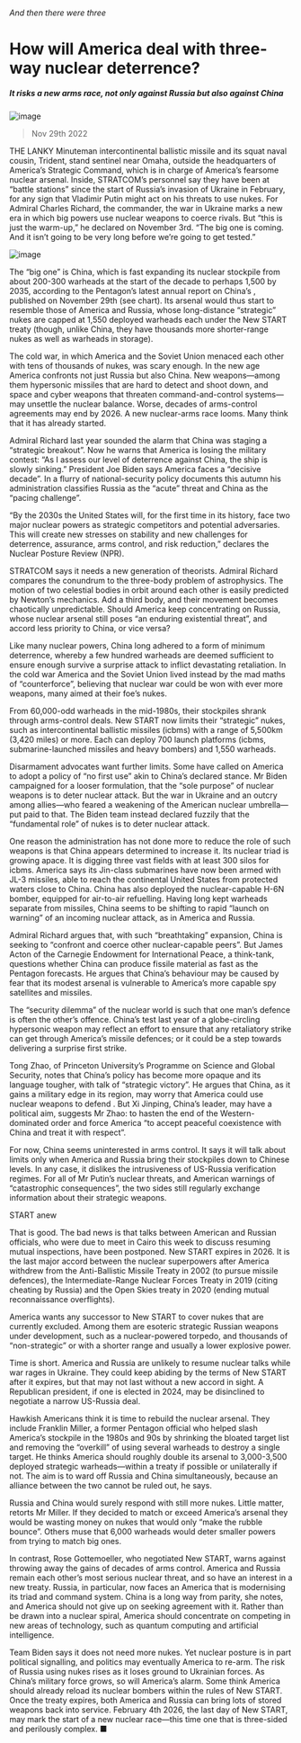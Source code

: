 ###### And then there were three
# How will America deal with three-way nuclear deterrence? 
##### It risks a new arms race, not only against Russia but also against China 
![image](images/20221203_USD001.jpg) 
> Nov 29th 2022 
THE LANKY Minuteman intercontinental ballistic missile and its squat naval cousin, Trident, stand sentinel near Omaha, outside the headquarters of America’s Strategic Command, which is in charge of America’s fearsome nuclear arsenal. Inside, STRATCOM’s personnel say they have been at “battle stations” since the start of Russia’s invasion of Ukraine in February,  for any sign that Vladimir Putin might act on his threats to use nukes. For Admiral Charles Richard, the commander, the war in Ukraine marks a new era in which big powers use nuclear weapons to coerce rivals. But “this is just the warm-up,” he declared on November 3rd. “The big one is coming. And it isn’t going to be very long before we’re going to get tested.”
![image](images/20221203_USC898.png) 

The “big one” is China, which is fast expanding its nuclear stockpile from about 200-300 warheads at the start of the decade to perhaps 1,500 by 2035, according to the Pentagon’s latest annual report on China’s , published on November 29th (see chart). Its arsenal would thus start to resemble those of America and Russia, whose long-distance “strategic” nukes are capped at 1,550 deployed warheads each under the New START treaty (though, unlike China, they have thousands more shorter-range nukes as well as warheads in storage).
The cold war, in which America and the Soviet Union menaced each other with tens of thousands of nukes, was scary enough. In the new age America confronts not just Russia but also China. New weapons—among them hypersonic missiles that are hard to detect and shoot down, and space and cyber weapons that threaten command-and-control systems—may unsettle the nuclear balance. Worse, decades of arms-control agreements may end by 2026. A new nuclear-arms race looms. Many think that it has already started.
Admiral Richard last year sounded the alarm that China was staging a “strategic breakout”. Now he warns that America is losing the military contest: “As I assess our level of deterrence against China, the ship is slowly sinking.” President Joe Biden says America faces a “decisive decade”. In a flurry of national-security policy documents this autumn his administration classifies Russia as the “acute” threat and China as the “pacing challenge”.
“By the 2030s the United States will, for the first time in its history, face two major nuclear powers as strategic competitors and potential adversaries. This will create new stresses on stability and new challenges for deterrence, assurance, arms control, and risk reduction,” declares the Nuclear Posture Review (NPR).
STRATCOM says it needs a new generation of theorists. Admiral Richard compares the conundrum to the three-body problem of astrophysics. The motion of two celestial bodies in orbit around each other is easily predicted by Newton’s mechanics. Add a third body, and their movement becomes chaotically unpredictable. Should America keep concentrating on Russia, whose nuclear arsenal still poses “an enduring existential threat”, and accord less priority to China, or vice versa? 
Like many nuclear powers, China long adhered to a form of minimum deterrence, whereby a few hundred warheads are deemed sufficient to ensure enough survive a surprise attack to inflict devastating retaliation. In the cold war America and the Soviet Union lived instead by the mad maths of “counterforce”, believing that nuclear war could be won with ever more weapons, many aimed at their foe’s nukes.
From 60,000-odd warheads in the mid-1980s, their stockpiles shrank through arms-control deals. New START now limits their “strategic” nukes, such as intercontinental ballistic missiles (icbms) with a range of 5,500km (3,420 miles) or more. Each can deploy 700 launch platforms (icbms, submarine-launched missiles and heavy bombers) and 1,550 warheads. 
Disarmament advocates want further limits. Some have called on America to adopt a policy of “no first use” akin to China’s declared stance. Mr Biden campaigned for a looser formulation, that the “sole purpose” of nuclear weapons is to deter nuclear attack. But the war in Ukraine and an outcry among allies—who feared a weakening of the American nuclear umbrella—put paid to that. The Biden team instead declared fuzzily that the “fundamental role” of nukes is to deter nuclear attack.
One reason the administration has not done more to reduce the role of such weapons is that China appears determined to increase it. Its nuclear triad is growing apace. It is digging three vast fields with at least 300 silos for icbms. America says its Jin-class submarines have now been armed with JL-3 missiles, able to reach the continental United States from protected waters close to China. China has also deployed the nuclear-capable H-6N bomber, equipped for air-to-air refuelling. Having long kept warheads separate from missiles, China seems to be shifting to rapid “launch on warning” of an incoming nuclear attack, as in America and Russia.
Admiral Richard argues that, with such “breathtaking” expansion, China is seeking to “confront and coerce other nuclear-capable peers”. But James Acton of the Carnegie Endowment for International Peace, a think-tank, questions whether China can produce fissile material as fast as the Pentagon forecasts. He argues that China’s behaviour may be caused by fear that its modest arsenal is vulnerable to America’s more capable spy satellites and missiles. 
The “security dilemma” of the nuclear world is such that one man’s defence is often the other’s offence. China’s test last year of a globe-circling hypersonic weapon may reflect an effort to ensure that any retaliatory strike can get through America’s missile defences; or it could be a step towards delivering a surprise first strike. 
Tong Zhao, of Princeton University’s Programme on Science and Global Security, notes that China’s policy has become more opaque and its language tougher, with talk of “strategic victory”. He argues that China, as it gains a military edge in its region, may worry that America could use nuclear weapons to defend . But Xi Jinping, China’s leader, may have a political aim, suggests Mr Zhao: to hasten the end of the Western-dominated order and force America “to accept peaceful coexistence with China and treat it with respect”. 
For now, China seems uninterested in arms control. It says it will talk about limits only when America and Russia bring their stockpiles down to Chinese levels. In any case, it dislikes the intrusiveness of US-Russia verification regimes. For all of Mr Putin’s nuclear threats, and American warnings of “catastrophic consequences”, the two sides still regularly exchange information about their strategic weapons. 
START anew
That is good. The bad news is that talks between American and Russian officials, who were due to meet in Cairo this week to discuss resuming mutual inspections, have been postponed. New START expires in 2026. It is the last major accord between the nuclear superpowers after America withdrew from the Anti-Ballistic Missile Treaty in 2002 (to pursue missile defences), the Intermediate-Range Nuclear Forces Treaty in 2019 (citing cheating by Russia) and the Open Skies treaty in 2020 (ending mutual reconnaissance overflights).
America wants any successor to New START to cover nukes that are currently excluded. Among them are esoteric strategic Russian weapons under development, such as a nuclear-powered torpedo, and thousands of “non-strategic” or  with a shorter range and usually a lower explosive power. 
Time is short. America and Russia are unlikely to resume nuclear talks while war rages in Ukraine. They could keep abiding by the terms of New START after it expires, but that may not last without a new accord in sight. A Republican president, if one is elected in 2024, may be disinclined to negotiate a narrow US-Russia deal.
Hawkish Americans think it is time to rebuild the nuclear arsenal. They include Franklin Miller, a former Pentagon official who helped slash America’s stockpile in the 1980s and 90s by shrinking the bloated target list and removing the “overkill” of using several warheads to destroy a single target. He thinks America should roughly double its arsenal to 3,000-3,500 deployed strategic warheads—within a treaty if possible or unilaterally if not. The aim is to ward off Russia and China simultaneously, because an alliance between the two cannot be ruled out, he says. 
Russia and China would surely respond with still more nukes. Little matter, retorts Mr Miller. If they decided to match or exceed America’s arsenal they would be wasting money on nukes that would only “make the rubble bounce”. Others muse that 6,000 warheads would deter smaller powers from trying to match big ones.
In contrast, Rose Gottemoeller, who negotiated New START, warns against throwing away the gains of decades of arms control. America and Russia remain each other’s most serious nuclear threat, and so have an interest in a new treaty. Russia, in particular, now faces an America that is modernising its triad and command system. China is a long way from parity, she notes, and America should not give up on seeking agreement with it. Rather than be drawn into a nuclear spiral, America should concentrate on competing in new areas of technology, such as quantum computing and artificial intelligence.
Team Biden says it does not need more nukes. Yet nuclear posture is in part political signalling, and politics may eventually  America to re-arm. The risk of Russia using nukes rises as it loses ground to Ukrainian forces. As China’s military force grows, so will America’s alarm. Some think America should already reload its nuclear bombers within the rules of New START. Once the treaty expires, both America and Russia can bring lots of stored weapons back into service. February 4th 2026, the last day of New START, may mark the start of a new nuclear race—this time one that is three-sided and perilously complex. ■

